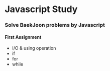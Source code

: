 # Javascript Study

### Solve BaekJoon problems by Javascript


#### First Assignment
* I/O & using operation
* if
* for
* while